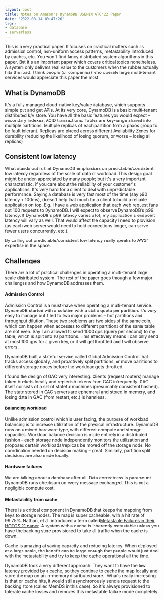 ```yaml
---
layout: post
title: Notes on Amazon's DynamoDB USENIX ATC'22 Paper
date: '2022-08-14 00:47:26'
tags:
- database
- serverless
---
```


This is a very practical paper. It focuses on practical matters such as admission control, non-uniform access patterns, metastability introduced by caches, etc. You won't find fancy distributed system algorithms in this paper. But it's an important paper which covers critical topics nonetheless. A system only delivers real value to the customers when the rubber actually hits the road. I think people (or companies) who operate large multi-tenant services would appreciate this paper the most.

## **What is DynamoDB**

It's a fully managed cloud-native key/value database, which supports simple put and get APIs. At its very core, DynamoDB is a basic multi-tenant distributed k/v store. You have all the basic features you would expect – secondary indexes, ACID transactions. Tables are key-range shared into multiple partitions. Multiple replicas of each partition form a paxos group to be fault tolerant. Replicas are placed across different Availability Zones for durability (reducing the likelihood of losing quorum, or worse – losing all replicas).

## **Consistent low latency**

What stands out is that DynamoDB emphasizes on predictable/consistent low latency regardless of the scale of data or workload. This design goal might be under-appreciated by many people; but it's a very important characteristic, if you care about the reliability of your customer's applications. It's very hard for a client to deal with unpredictable performance. Saying a database is very fast most of the time (say p90 latency \< 100ms), doesn't help that much for a client to build a reliable application on top. E.g. I have a web application that each web request fans out 100 requests to DynamoDB. I will expect to observe DynamoDB's p99 latency. If DynamoDB's p99 latency varies a lot, my application's endpoint latency will vary as well. That would affect the capacity I need to provision (as each web server would need to hold connections longer, can serve fewer users concurrently, etc.).

By calling out predictable/consistent low latency really speaks to AWS' expertise in the space.

## **Challenges**

There are a lot of practical challenges in operating a multi-tenant large scale distributed system. The rest of the paper goes through a few major challenges and how DynamoDB addresses them.

#### **Admission Control**

Admission Control is a must-have when operating a multi-tenant service. DynamoDB started with a solution with a static quota per partition. It's very easy to manage but it led to two major problems – hot partitions and throughput dilution. These two problems are two sides of the same coin, which can happen when accesses to different partitions of the same table are not even. Say I am allowed to send 1000 qps (query per second) to my table, which is split into 10 partitions. This effectively means I can only send at most 100 qps for a given key, or it will get throttled and I will observe errors.

DynamoDB built a stateful service called Global Admission Control that tracks access globally, and proactively split partitions, or move partitions to different storage nodes before the workload gets throttled.

I found the design of GAC very interesting. Clients (request routers) manage token buckets locally and replenish tokens from GAC infrequently. GAC itself consists of a set of stateful machines (presumably consistent hashed). The state stored in GAC servers are ephemeral and stored in memory, and losing data in GAC (from restart, etc.) is harmless.

#### **Balancing workload**

Unlike admission control which is user facing, the purpose of workload balancing is to increase utilization of the physical infrastructure. DynamoDB runs on a mixed hardware type, with different compute and storage capacities. Workload balance decision is made entirely in a distributed fashion – each storage node independently monitors the utilization and proposes certain workloads/replicas be moved off the storage node. No coordination needed on decision making – great. Similarly, partition split decisions are also made locally.

#### **Hardware failures**

We are talking about a database after all. Data correctness is paramount. DynamoDB runs checksum on every message exchanged. This is not a negligible compute cost.

#### **Metastability from cache**

There is a critical component in DynamoDB that keeps the mapping from keys to storage nodes. The map is super cacheable, with a hit rate of 99.75%. Nathan, et al. introduced a term called[Metastable Failures in their HOTOS'21 paper](https://sigops.org/s/conferences/hotos/2021/papers/hotos21-s11-bronson.pdf). A system with a cache is inherently metastable unless you have the backing store provisioned to take all traffic when the cache is down.

Cache is amazing at saving capacity and reducing latency. When deployed at a large scale, the benefit can be large enough that people would just deal with the metastability and try to keep the cache operational all the time.

DynamoDB took a very different approach. They want to have the low latency provided by a cache, so they continue to cache the map locally and store the map on an in-memory distributed store. &nbsp;What's really interesting is that on cache hits, it would still asynchronously send a request to the backing store (called MemDS in this case). So it's always provisioned to tolerate cache losses and removes this metastable failure mode completely.

